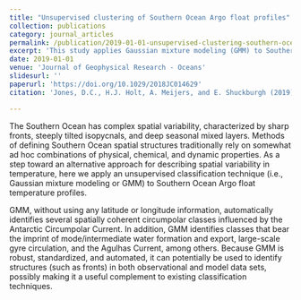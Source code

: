 ```yaml
---
title: "Unsupervised clustering of Southern Ocean Argo float profiles"
collection: publications
category: journal_articles
permalink: /publication/2019-01-01-unsupervised-clustering-southern-ocean-argo-float-profiles
excerpt: 'This study applies Gaussian mixture modeling (GMM) to Southern Ocean Argo float temperature profiles to identify spatially coherent classes influenced by the Antarctic Circumpolar Current, mode/intermediate water formation, and large-scale gyre circulation.'
date: 2019-01-01
venue: 'Journal of Geophysical Research - Oceans'
slidesurl: ''
paperurl: 'https://doi.org/10.1029/2018JC014629'
citation: 'Jones, D.C., H.J. Holt, A. Meijers, and E. Shuckburgh (2019). "Unsupervised clustering of Southern Ocean Argo float profiles." <i>Journal of Geophysical Research - Oceans</i>, 124, 390-402. <a href="https://doi.org/10.1029/2018JC014629">https://doi.org/10.1029/2018JC014629</a>'

---
```

The Southern Ocean has complex spatial variability, characterized by sharp fronts, steeply tilted isopycnals, and deep seasonal mixed layers. Methods of defining Southern Ocean spatial structures traditionally rely on somewhat ad hoc combinations of physical, chemical, and dynamic properties. As a step toward an alternative approach for describing spatial variability in temperature, here we apply an unsupervised classification technique (i.e., Gaussian mixture modeling or GMM) to Southern Ocean Argo float temperature profiles.

GMM, without using any latitude or longitude information, automatically identifies several spatially coherent circumpolar classes influenced by the Antarctic Circumpolar Current. In addition, GMM identifies classes that bear the imprint of mode/intermediate water formation and export, large-scale gyre circulation, and the Agulhas Current, among others. Because GMM is robust, standardized, and automated, it can potentially be used to identify structures (such as fronts) in both observational and model data sets, possibly making it a useful complement to existing classification techniques.

